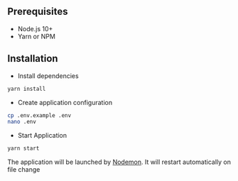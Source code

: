 ## Prerequisites
- Node.js 10+
- Yarn or NPM

## Installation
- Install dependencies
```bash
yarn install
```

- Create application configuration
```bash
cp .env.example .env
nano .env
```

- Start Application
```bash
yarn start
```
The application will be launched by [Nodemon](https://nodemon.com). It will restart automatically on file change
